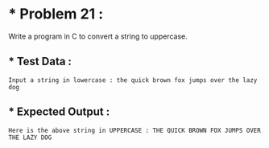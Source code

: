 # * Problem 21 :

Write a program in C to convert a string to uppercase.

## * Test Data :

    Input a string in lowercase : the quick brown fox jumps over the lazy dog

## * Expected Output :

    Here is the above string in UPPERCASE : THE QUICK BROWN FOX JUMPS OVER THE LAZY DOG  
